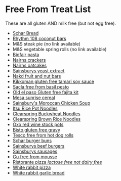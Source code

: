 # Free From Treat List

These are all gluten AND milk free (but not egg free).

- [Schar Bread](https://www.sainsburys.co.uk/gol-ui/product/schar-gluten-free-wholesome-seeded-loaf-300g)
- [Rhythm 108 coconut bars](https://www.sainsburys.co.uk/gol-ui/product/rhythm-108-gluten-free-super-coconut-swiss-dark-chocolate-33g)
- M&S steak pie (no link available)
- M&S vegetable spring rolls (no link available)
- [Biofair pasta](https://biofair.co.uk/product-61-3.html)
- [Nairns crackers](https://www.sainsburys.co.uk/gol-ui/product/nairns-gluten-free-super-seeded-wholegrain-crackers-137g)
- [Nairns oatcakes](https://www.sainsburys.co.uk/gol-ui/product/nairns-oatcakes--gluten-free-160g)
- [Sainsburys yeast extract](https://www.sainsburys.co.uk/gol-ui/product/sainsburys-yeast-extract--reduced-salt-225g)
- [Nakd fruit and nut bars](https://www.sainsburys.co.uk/gol-ui/product/nakd-almond-macaroon-fruit-nut-bars-4x35g)
- [Kikkoman gluten free tamari soy sauce](https://www.sainsburys.co.uk/gol-ui/product/kikkoman-naturally-brewed-tamari-soy-sauce--gluten-free-250ml)
- [Sacla free from basil pesto](https://www.sainsburys.co.uk/gol-ui/product/sacla-freefrom-basil-pesto-190g)
- [Old el paso Gluten free fajita kit](https://www.sainsburys.co.uk/gol-ui/product/old-el-paso-gluten-free-fajita-kit-smokey-bbq-462g)
- [Mesa sunrise cereal](https://www.sainsburys.co.uk/gol-ui/product/natures-path-mesa-sunrise-355g)
- [Sainsbury's Moroccan Chicken Soup](https://www.sainsburys.co.uk/gol-ui/product/sainsburys-moroccan-spiced-chicken-chickpea-soup-taste-the-difference-600g-serves-2-)
- [Itsu Rice Pot Noodles](https://www.sainsburys.co.uk/gol-ui/product/itsu-tonkotsu-rice-noodles-63g)
- [Clearspring Buckwheat Noodles](https://www.waitrose.com/ecom/products/clearspring-buckwheat-soba-gluten-free-noodles/859546-166940-166941)
- [Clearspring Brown Rice Noodles](https://www.waitrose.com/ecom/products/clearspring-brown-rice-udon/472455-323041-323042)
- [Oxo red wine stock pots](https://www.sainsburys.co.uk/gol-ui/product/oxo-red-wine-stock-pots-x4-20g)
- [Bisto gluten free gravy](https://www.sainsburys.co.uk/gol-ui/product/bisto-gluten-free-gravy-granules-175g)
- [Tesco free from hot dog rolls](https://www.tesco.com/groceries/en-GB/products/304783575)
- [Schar burger buns](https://groceries.asda.com/product/910002962733?)
- [Sainsburys beef burgers](https://www.sainsburys.co.uk/gol-ui/product/sainsburys-beef-burgers-with-caramalised-onion--taste-the-difference-x2-340g)
- [Sainsburys sausages](https://www.sainsburys.co.uk/gol-ui/product/sainsburys-ultimate-pork-chipolata--taste-the-difference-375g)
- [Gu free from mousse](https://www.sainsburys.co.uk/gol-ui/product/g%C3%BC-free-from-chocolate-mousse-with-ganache-desserts-vegan-gluten-free-2x70g)
- [Ristorante pizza *lactose free not dairy free*](https://www.sainsburys.co.uk/gol-ui/product/dr-oetker-ristorante-gluten-free-mozzarella-pizza-370g)
- [White rabbit pizza](https://www.sainsburys.co.uk/gol-ui/product/white-rabbit-the-vegan-margherita-pizza-350g)
- [White rabbit garlic bread](https://www.sainsburys.co.uk/gol-ui/product/white-rabbit-the-garlicky-focaccine-x2-270g)
